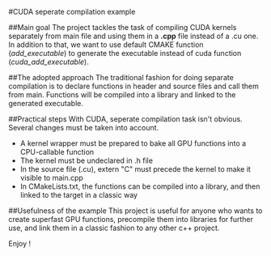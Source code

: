 #CUDA seperate compilation example

##Main goal
The project tackles the task of compiling CUDA kernels separately from main file and using them in a **.cpp** file instead of a .cu one. In addition to that, we want to use default CMAKE function (*add_executable*) to generate the executable instead of cuda function (*cuda_add_executable*).

##The adopted approach
The traditional fashion for doing separate compilation is to declare functions in header and source files and call them from main. Functions will be compiled into a library and linked to the generated executable. 

##Practical steps
With CUDA, seperate compilation task isn't obvious. Several changes must be taken into account.
  - A kernel wrapper must be prepared to bake all GPU functions into a CPU-callable function 
  - The kernel must be undeclared in .h file
  - In the source file (.cu), extern "C" must precede the kernel to make it visible to main.cpp
  - In CMakeLists.txt, the functions can be compiled into a library, and then linked to the target in a classic way
  
##Usefulness of the example
This project is useful for anyone who wants to create superfast GPU functions, precompile them into libraries for further use, and link them in a classic fashion to any other c++ project.

Enjoy !
